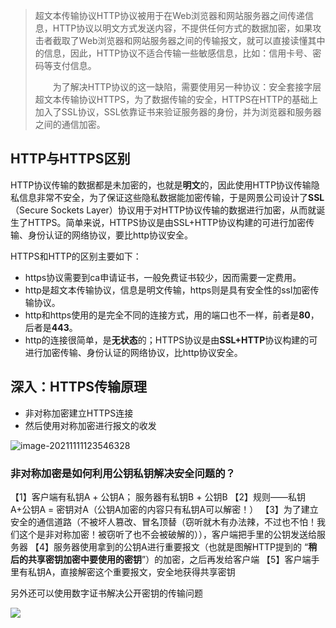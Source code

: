 > 超文本传输协议HTTP协议被用于在Web浏览器和网站服务器之间传递信息，HTTP协议以明文方式发送内容，不提供任何方式的数据加密，如果攻击者截取了Web浏览器和网站服务器之间的传输报文，就可以直接读懂其中的信息，因此，HTTP协议不适合传输一些敏感信息，比如：信用卡号、密码等支付信息。
>
> 　　为了解决HTTP协议的这一缺陷，需要使用另一种协议：安全套接字层超文本传输协议HTTPS，为了数据传输的安全，HTTPS在HTTP的基础上加入了SSL协议，SSL依靠证书来验证服务器的身份，并为浏览器和服务器之间的通信加密。

## HTTP与HTTPS区别

HTTP协议传输的数据都是未加密的，也就是**明文**的，因此使用HTTP协议传输隐私信息非常不安全，为了保证这些隐私数据能加密传输，于是网景公司设计了**SSL**（Secure Sockets Layer）协议用于对HTTP协议传输的数据进行加密，从而就诞生了HTTPS。简单来说，HTTPS协议是由SSL+HTTP协议构建的可进行加密传输、身份认证的网络协议，要比http协议安全。

HTTPS和HTTP的区别主要如下：

- https协议需要到ca申请证书，一般免费证书较少，因而需要一定费用。
- http是超文本传输协议，信息是明文传输，https则是具有安全性的ssl加密传输协议。
- http和https使用的是完全不同的连接方式，用的端口也不一样，前者是**80**，后者是**443**。
- http的连接很简单，是**无状态**的；HTTPS协议是由**SSL+HTTP**协议构建的可进行加密传输、身份认证的网络协议，比http协议安全。

## 深入：HTTPS传输原理

- 非对称加密建立HTTPS连接
- 然后使用对称加密进行报文的收发

![image-20211111123546328](https://cdn.jsdelivr.net/gh/yesmore/img/img/https1.png)



### 非对称加密是如何利用公钥私钥解决安全问题的？

【1】客户端有私钥A + 公钥A； 服务器有私钥B + 公钥B
【2】规则——私钥A+公钥A = 密钥对A（公钥A加密的内容只有私钥A可以解密！）
【3】为了建立安全的通信道路（不被坏人篡改、冒名顶替（窃听就木有办法辣，不过也不怕！我们这个是非对称加密！被窃听了也不会被破解的）），客户端把手里的公钥发送给服务器
【4】服务器使用拿到的公钥A进行重要报文（也就是图解HTTP提到的 “**稍后的共享密钥加密中要使用的密钥**”）的加密，之后再发给客户端
【5】客户端手里有私钥A，直接解密这个重要报文，安全地获得共享密钥



另外还可以使用数字证书解决公开密钥的传输问题 

![](https://cdn.jsdelivr.net/gh/yesmore/img/img/https2.png)

